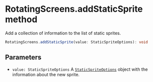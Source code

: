 # RotatingScreens.addStaticSprite method

Add a collection of information to the list of static sprites.

```typescript
RotatingScreens.addStaticSprite(value: StaticSpriteOptions): void
```

## Parameters

- `value: StaticSpriteOptions` A [`StaticSpriteOptions`](StaticSpriteOptions.md) object with the information about the new sprite.